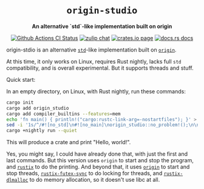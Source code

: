 <div align="center">
  <h1><code>origin-studio</code></h1>

  <p>
    <strong>An alternative `std`-like implementation built on origin</strong>
  </p>

  <p>
    <a href="https://github.com/sunfishcode/origin-studio/actions?query=workflow%3ACI"><img src="https://github.com/sunfishcode/origin-studio/workflows/CI/badge.svg" alt="Github Actions CI Status" /></a>
    <a href="https://bytecodealliance.zulipchat.com/#narrow/stream/206238-general"><img src="https://img.shields.io/badge/zulip-join_chat-brightgreen.svg" alt="zulip chat" /></a>
    <a href="https://crates.io/crates/origin-studio"><img src="https://img.shields.io/crates/v/origin-studio.svg" alt="crates.io page" /></a>
    <a href="https://docs.rs/origin-studio"><img src="https://docs.rs/origin-studio/badge.svg" alt="docs.rs docs" /></a>
  </p>
</div>

origin-stdio is an alternative [`std`]-like implementation built on [`origin`].

At this time, it only works on Linux, requires Rust nightly, lacks full `std`
compatibility, and is overall experimental. But it supports threads and stuff.

Quick start:

In an empty directory, on Linux, with Rust nightly, run these commands:
```sh
cargo init
cargo add origin_studio
cargo add compiler_builtins --features=mem
echo 'fn main() { println!("cargo:rustc-link-arg=-nostartfiles"); }' > build.rs
sed -i '1s/^/#![no_std]\n#![no_main]\norigin_studio::no_problem!();\n\n/' src/main.rs
cargo +nightly run --quiet
```

This will produce a crate and print "Hello, world!".

Yes, you might say, I could have already done that, with just the first and
last commands. But this version uses `origin` to start and stop the program,
and [`rustix`] to do the printing. And beyond that, it uses [`origin`] to
start and stop threads, [`rustix-futex-sync`] to do locking for threads,
and [`rustix-dlmalloc`] to do memory allocation, so it doesn't use libc at
all.

[`std`]: https://doc.rust-lang.org/stable/std/
[`origin`]: https://docs.rs/origin/latest/origin/
[`rustix`]: https://docs.rs/rustix/latest/rustix/
[`rustix-futex-sync`]: https://docs.rs/rustix-futex-sync/latest/rustix-futex-sync/
[`rustix-dlmalloc`]: https://docs.rs/rustix-dlmalloc/latest/rustix-dlmalloc/
